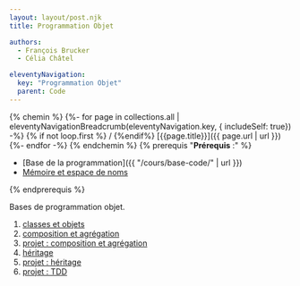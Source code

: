 ```yaml
---
layout: layout/post.njk 
title: Programmation Objet

authors: 
  - François Brucker
  - Célia Châtel

eleventyNavigation:
  key: "Programmation Objet"
  parent: Code
---
```


{% chemin %}
{%- for page in collections.all | eleventyNavigationBreadcrumb(eleventyNavigation.key, { includeSelf: true}) -%}
{% if not loop.first %} / {%endif%} [{{page.title}}]({{ page.url | url }})
{%- endfor -%}
{% endchemin %}
{% prerequis "**Prérequis** :" %}

* [Base de la programmation]({{ "/cours/base-code/" | url }})
* [Mémoire et espace de noms](../mémoire-espace-noms/)

{% endprerequis %}

<!-- début résumé -->

Bases de programmation objet.

<!-- end résumé -->

1. [classes et objets](classes-et-objets)
2. [composition et agrégation](composition-agrégation)
3. [projet : composition et agrégation](projet-composition-agrégation)
4. [héritage](héritage)
5. [projet : héritage](projet-héritage)
6. [projet : TDD](projet-tdd)
